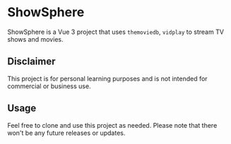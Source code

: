# ShowSphere

ShowSphere is a Vue 3 project that uses `themoviedb`, `vidplay` to stream TV shows and movies.

## Disclaimer

This project is for personal learning purposes and is not intended for commercial or business use.

## Usage

Feel free to clone and use this project as needed. Please note that there won't be any future releases or updates.
